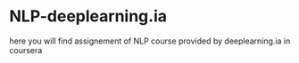 # NLP-deeplearning.ia
here you will find assignement of NLP course provided by deeplearning.ia in coursera
